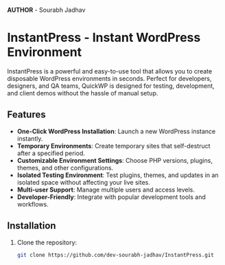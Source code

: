 **AUTHOR** - Sourabh Jadhav
# InstantPress - Instant WordPress Environment

InstantPress  is a powerful and easy-to-use tool that allows you to create disposable WordPress environments in seconds. Perfect for developers, designers, and QA teams, QuickWP is designed for testing, development, and client demos without the hassle of manual setup.

## Features

- **One-Click WordPress Installation**: Launch a new WordPress instance instantly.
- **Temporary Environments**: Create temporary sites that self-destruct after a specified period.
- **Customizable Environment Settings**: Choose PHP versions, plugins, themes, and other configurations.
- **Isolated Testing Environment**: Test plugins, themes, and updates in an isolated space without affecting your live sites.
- **Multi-user Support**: Manage multiple users and access levels.
- **Developer-Friendly**: Integrate with popular development tools and workflows.

## Installation

1. Clone the repository:

   ```bash
   git clone https://github.com/dev-sourabh-jadhav/InstantPress.git
